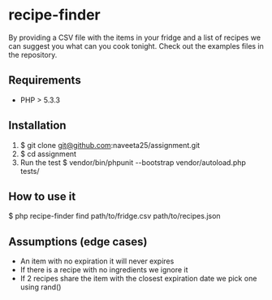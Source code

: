 # recipe-finder
By providing a CSV file with the items in your fridge and a list of recipes we can suggest you what can you cook tonight. Check out the examples files in the repository.

## Requirements
- PHP > 5.3.3

## Installation
1. $ git clone git@github.com:naveeta25/assignment.git
2. $ cd assignment
3. Run the test $ vendor/bin/phpunit --bootstrap vendor/autoload.php tests/

## How to use it
$ php recipe-finder find path/to/fridge.csv path/to/recipes.json



## Assumptions (edge cases)
- An item with no expiration it will never expires
- If there is a recipe with no ingredients we ignore it
- If 2 recipes share the item with the closest expiration date we pick one using rand()



